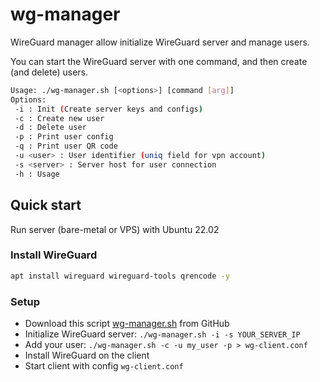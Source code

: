 # wg-manager

WireGuard manager allow initialize WireGuard server and manage users.

You can start the WireGuard server with one command, and then create (and delete) users.


```bash
Usage: ./wg-manager.sh [<options>] [command [arg]]
Options:
 -i : Init (Create server keys and configs)
 -c : Create new user
 -d : Delete user
 -p : Print user config
 -q : Print user QR code
 -u <user> : User identifier (uniq field for vpn account)
 -s <server> : Server host for user connection
 -h : Usage
 ```

## Quick start

Run server (bare-metal or VPS) with Ubuntu 22.02

### Install WireGuard

```bash
apt install wireguard wireguard-tools qrencode -y
```

### Setup

 - Download this script [wg-manager.sh](https://danuk.github.io/wg-manager/wg-manager.sh) from GitHub
 - Initialize WireGuard server: `./wg-manager.sh -i -s YOUR_SERVER_IP`
 - Add your user: `./wg-manager.sh -c -u my_user -p > wg-client.conf`
 - Install WireGuard on the client
 - Start client with config `wg-client.conf`


